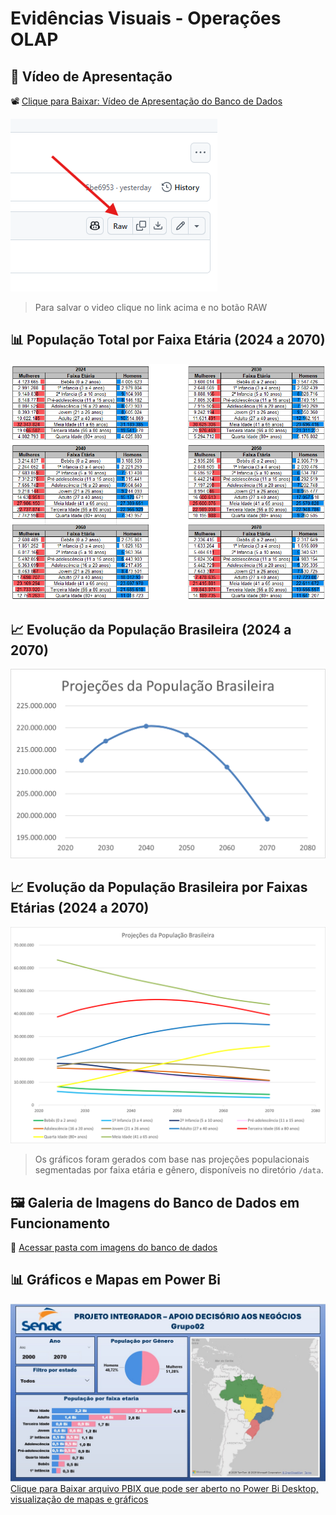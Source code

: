 # Evidências Visuais - Operações OLAP

## 🎥 Vídeo de Apresentação
📽️ [Clique para Baixar: Vídeo de Apresentação do Banco de Dados](video/video_apresentacao_banco_dados.mp4)

![Salvar video Para Assistir](video/comosalvarvideo.png)
> Para salvar o video clique no link acima e no botão RAW

## 📊 População Total por Faixa Etária (2024 a 2070)
![Gráfico por Faixa Etária Décadas](Graficos/grafico_faixa_etaria_decadas.png)

## 📈 Evolução da População Brasileira (2024 a 2070)
![Gráfico da Evolução da População Brasileira](Graficos/Proj_PopBrasil_Decadas.png)

## 📈 Evolução da População Brasileira por Faixas Etárias (2024 a 2070)
![Gráfico da Evolução da População Brasileira por Faixas Etárias](Graficos/Proj_PopBrasil_FaixasEtarias.png)

> Os gráficos foram gerados com base nas projeções populacionais segmentadas por faixa etária e gênero, disponíveis no diretório `/data`.

## 🖼️ Galeria de Imagens do Banco de Dados em Funcionamento
📂 [Acessar pasta com imagens do banco de dados](ImagensBanco)

## 📊 Gráficos e Mapas em Power Bi
![Dashboard Power Bi - Apresentação dos dados](pbix/ModelagemPowerBi.jpeg)
[Clique para Baixar arquivo PBIX que pode ser aberto no Power Bi Desktop, visualização de mapas e gráficos](pbix/ModelagemPowerBi.pbix)
